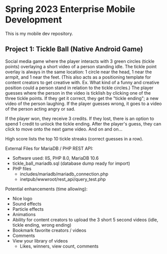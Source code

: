 # Spring 2023 Enterprise Mobile Development
This is my mobile dev repository.

## Project 1: Tickle Ball (Native Android Game)

Social media game where the player interacts with 3 green circles (tickle points) overlaying a short video of a person standing idle. The tickle point overlay is always in the same location: 1 circle near the head, 1 near the armpit, and 1 near the feet. (This also acts as a positioning template for content creators to get creative with. Ex. What kind of a funny and creative position could a person stand in relation to the tickle circles.) The player guesses where the person in the video is ticklish by clicking one of the three tickle points. If they get it correct, they get the "tickle ending"; a new video of the person laughing. If the player guesses wrong, it goes to a video of the person acting angry or sad.

If the player won, they receive 3 credits. If they lost, there is an option to spend 1 credit to unlock the tickle ending. After the player's guess, they can click to move onto the next game video. And on and on...

High score lists the top 10 tickle streaks (correct guesses in a row).

External Files for MariaDB / PHP REST API:
* Software used: IIS, PHP 8.0, MariaDB 10.6
* tickle_ball_mariadb.sql (database dump ready for import)
* PHP files
  * includes/mariadb/mariadb_connection.php
  * inetpub/wwwroot/rest_api/query_test.php

Potential enhancements (time allowing):
* Nice logo
* Sound effects
* Particle effects
* Animations
* Ability for content creators to upload the 3 short 5 second videos (idle, tickle ending, wrong ending)
* Bookmark favorite creators / videos
* Comments
* View your library of videos
  * Likes, winners, view count, comments
